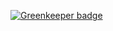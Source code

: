

[![Greenkeeper badge](https://badges.greenkeeper.io/Alorel/heroku-cors-proxy.svg)](https://greenkeeper.io/)